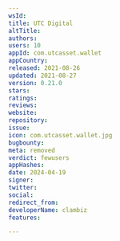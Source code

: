 ```yaml
---
wsId: 
title: UTC Digital
altTitle: 
authors: 
users: 10
appId: com.utcasset.wallet
appCountry: 
released: 2021-08-26
updated: 2021-08-27
version: 0.21.0
stars: 
ratings: 
reviews: 
website: 
repository: 
issue: 
icon: com.utcasset.wallet.jpg
bugbounty: 
meta: removed
verdict: fewusers
appHashes: 
date: 2024-04-19
signer: 
twitter: 
social: 
redirect_from: 
developerName: clambiz
features: 

---
```


